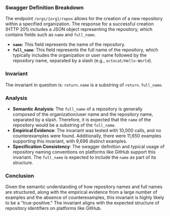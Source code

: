 ### Swagger Definition Breakdown
The endpoint `/orgs/{org}/repos` allows for the creation of a new repository within a specified organization. The response for a successful creation (HTTP 201) includes a JSON object representing the repository, which contains fields such as `name` and `full_name`.

- **`name`**: This field represents the name of the repository.
- **`full_name`**: This field represents the full name of the repository, which typically includes the organization or user name followed by the repository name, separated by a slash (e.g., `octocat/Hello-World`).

### Invariant
The invariant in question is: `return.name` is a substring of `return.full_name`.

### Analysis
- **Semantic Analysis**: The `full_name` of a repository is generally composed of the organization/user name and the repository name, separated by a slash. Therefore, it is expected that the `name` of the repository would be a substring of the `full_name`.
- **Empirical Evidence**: The invariant was tested with 10,000 calls, and no counterexamples were found. Additionally, there were 11,650 examples supporting this invariant, with 9,696 distinct examples.
- **Specification Consistency**: The swagger definition and typical usage of repository naming conventions on platforms like GitHub support this invariant. The `full_name` is expected to include the `name` as part of its structure.

### Conclusion
Given the semantic understanding of how repository names and full names are structured, along with the empirical evidence from a large number of examples and the absence of counterexamples, this invariant is highly likely to be a "true-positive." The invariant aligns with the expected structure of repository identifiers on platforms like GitHub.
